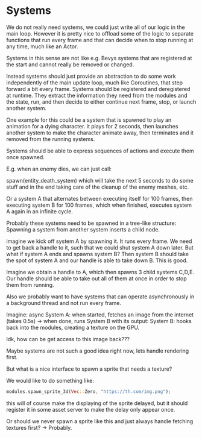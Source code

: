 # Systems

We do not really need systems, we could just write all of our logic in the main loop.
However it is pretty nice to offload some of the logic to separate functions that run every frame and that can decide when to stop running at any time, much like an Actor.

Systems in this sense are not like e.g. Bevys systems that are registered at the start and cannot really be removed or changed.

Instead systems should just provide an abstraction to do some work independently of the main update loop, much like Coroutines, that step forward a bit every frame.
Systems should be registered and deregistered at runtime.
They extract the information they need from the modules and the state,
run, and then decide to either continue next frame, stop, or launch another system.

One example for this could be a system that is spawned to play an animation for a dying character. it plays for 2 seconds, then launches another system to make the character animate away, then terminates and it removed from the running systems.

Systems should be able to express sequences of actions and execute them once spawned.

E.g. when an enemy dies, we can just call:

spawn(entity_death_system) which will take the next 5 seconds to do some stuff and in the end taking care of the cleanup of the enemy meshes, etc.

Or a system A that alternates between executing itself for 100 frames, then executing system B for 100 frames, which when finished, executes system A again in an infinite cycle.

Probably these systems need to be spawned in a tree-like structure:
Spawning a system from another system inserts a child node.

imagine we kick off system A by spawning it. It runs every frame.
We need to get back a handle to it, such that we could shut system A down later.
But what if system A ends and spawns system B? Then system B should take the spot of system A and our handle is able to take down B. This is good.

Imagine we obtain a handle to A, which then spawns 3 child systems C,D,E. Our handle should be able to take out all of them at once in order to stop them from running.

Also we probably want to have systems that can operate asynchronously in a background thread and not run every frame.

Imagine:
async System A: when started, fetches an image from the internet (takes 0.5s)
-> when done, runs System B with its output:
System B: hooks back into the modules, creating a texture on the GPU.

Idk, how can be get access to this image back???

Maybe systems are not such a good idea right now, lets handle rendering first.

But what is a nice interface to spawn a sprite that needs a texture?

We would like to do something like:

```rs
modules.spawn_sprite_3d(Vec::Zero, "https://th.com/img.png");
```

this will of course make the displaying of the sprite delayed, but it should register it in some asset server to make the delay only appear once.

Or should we never spawn a sprite like this and just always handle fetching textures first? -> Probably.
